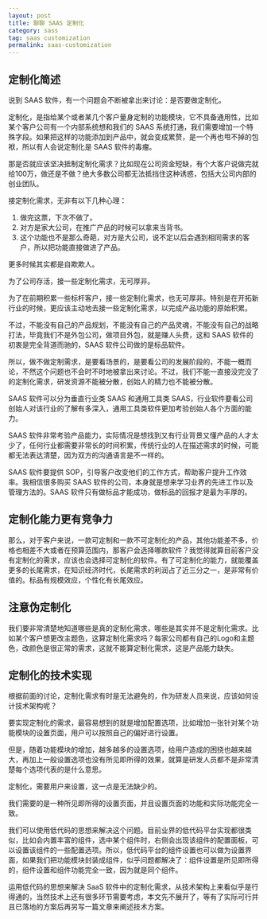 ```yaml
---
layout: post
title: 聊聊 SAAS 定制化
category: sass
tag: saas customization
permalink: saas-customization
---
```


## 定制化简述

说到 SAAS 软件，有一个问题会不断被拿出来讨论：是否要做定制化。

定制化，是指给某个或者某几个客户量身定制的功能模块，它不具备通用性，比如某个客户公司有一个内部系统想和我们的 SAAS 系统打通，我们需要增加一个特殊字段。如果把这样的功能添加到产品中，就会变成累赘，是一个再也甩不掉的包袱，所以有人会说定制化是 SAAS 软件的毒瘤。

那是否就应该坚决抵制定制化需求？比如现在公司资金短缺，有个大客户说做完就给100万，做还是不做？绝大多数公司都无法抵挡住这种诱惑，包括大公司内部的创业团队。

接定制化需求，无非有以下几种心理：

1. 做完这票，下次不做了。
2. 对方是家大公司，在推广产品的时候可以拿来当背书。
3. 这个功能也不是那么奇葩，对方是大公司，说不定以后会遇到相同需求的客户，所以把功能直接做进了产品。

更多时候其实都是自欺欺人。

为了公司存活，接一些定制化需求，无可厚非。

为了在前期积累一些标杆客户，接一些定制化需求，也无可厚非。特别是在开拓新行业的时候，更应该主动地去接一些定制化需求，以完成产品功能的原始积累。

不过，不能没有自己的产品规划，不能没有自己的产品灵魂，不能没有自己的战略打法，毕竟我们不是外包公司，做项目外包，就是赚人头费，这和 SAAS 软件的初衷是完全背道而驰的，SAAS 软件公司做的是标品软件。

所以，做不做定制需求，是要看场景的，是要看公司的发展阶段的，不能一概而论，不然这个问题也不会时不时地被拿出来讨论。不过，我们不能一直接没完没了的定制化需求，研发资源不能被分散，创始人的精力也不能被分散。

SAAS 软件可以分为垂直行业类 SAAS 和通用工具类 SAAS，行业软件要看公司创始人对该行业的了解有多深入，通用工具类软件更加考验创始人各个方面的能力。

SAAS 软件非常考验产品能力，实际情况是想找到又有行业背景又懂产品的人才太少了，任何行业都需要非常长的时间积累，传统行业的人在描述需求的时候，可能都无法表达清楚，因为双方的沟通语言是不一样的。

SAAS 软件要提供 SOP，引导客户改变他们的工作方式，帮助客户提升工作效率。我相信很多购买 SAAS 软件的公司，本身就是想来学习业界的先进工作以及管理方法的。SAAS 软件只有做标品才能成功，做标品的回报才是最为丰厚的。


## 定制化能力更有竞争力
那么，对于客户来说，一款可定制和一款不可定制化的产品，其他功能差不多，价格也相差不大或者在预算范围内，那客户会选择哪款软件？我觉得就算目前客户没有定制化的需求，应该也会选择可定制化的软件。有了可定制化的能力，就能覆盖更多的长尾需求，在知识经济时代，长尾需求的利润占了近三分之一，是非常有价值的。标品有规模效应，个性化有长尾效应。


## 注意伪定制化
我们要非常清楚地知道哪些是真的定制化需求，哪些是其实并不是定制化需求。比如某个客户想更改主题色，这算定制化需求吗？每家公司都有自己的Logo和主题色，改颜色是很正常的需求，这就不能算定制化需求，这是产品能力缺失。


## 定制化的技术实现
根据前面的讨论，定制化需求有时是无法避免的，作为研发人员来说，应该如何设计技术架构呢？

要实现定制化的需求，最容易想到的就是增加配置选项，比如增加一张针对某个功能模块的设置页面，用户可以按照自己的偏好进行设置。

但是，随着功能模块的增加，越多越多的设置选项，给用户造成的困挠也越来越大，再加上一般设置选项也没有所见即所得的效果，就算是研发人员都不是非常清楚每个选项代表的是什么意思。

定制化，需要用户来设置，这一点是无法缺少的。

我们需要的是一种所见即所得的设置页面，并且设置页面的功能和实际功能完全一致。

我们可以使用低代码的思想来解决这个问题。目前业界的低代码平台实现都很类似，比如会内置丰富的组件，选中某个组件时，右侧会出现该组件的配置面板，可以设置该组件的一些配置选项。所以，低代码平台的组件设置也可以做为设置界面，如果我们把功能模块封装成组件，似乎问题都解决了：组件设置是所见即所得的，组件设置和组件功能完全一致，因为就是同个组件。

运用低代码的思想来解决 SaaS 软件中的定制化需求，从技术架构上来看似乎是行得通的，当然技术上还有很多环节需要考虑，本文先不展开了，等有了实际可行并且已落地的方案后再另写一篇文章来阐述技术方案。

